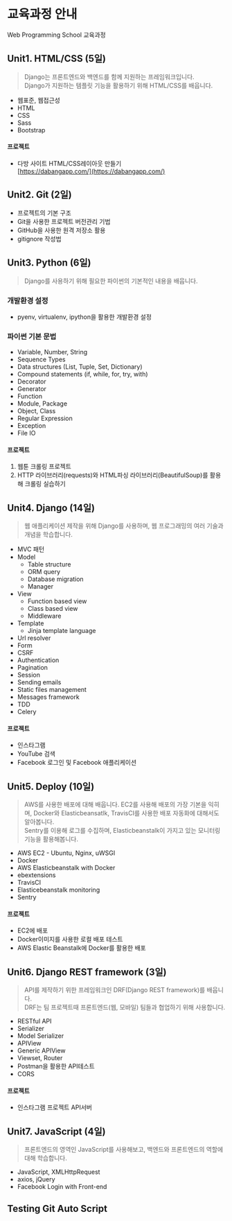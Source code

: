 # 교육과정 안내

Web Programming School 교육과정

## Unit1. HTML/CSS (5일)

> Django는 프론트엔드와 백엔드를 함께 지원하는 프레임워크입니다.  
> Django가 지원하는 템플릿 기능을 활용하기 위해 HTML/CSS를 배웁니다.

- 웹표준, 웹접근성
- HTML
- CSS
- Sass
- Bootstrap

#### 프로젝트

- 다방 사이트 HTML/CSS레이아웃 만들기  
[https://dabangapp.com/](https://dabangapp.com/)


## Unit2. Git (2일)

- 프로젝트의 기본 구조
- Git을 사용한 프로젝트 버전관리 기법
- GitHub을 사용한 원격 저장소 활용
- gitignore 작성법


## Unit3. Python (6일)

> Django를 사용하기 위해 필요한 파이썬의 기본적인 내용을 배웁니다.

### 개발환경 설정

- pyenv, virtualenv, ipython을 활용한 개발환경 설정

### 파이썬 기본 문법

- Variable, Number, String
- Sequence Types
- Data structures (List, Tuple, Set, Dictionary)
- Compound statements (if, while, for, try, with)
- Decorator
- Generator
- Function
- Module, Package
- Object, Class
- Regular Expression
- Exception
- File IO


#### 프로젝트
1. 웹툰 크롤링 프로젝트  
2. HTTP 라이브러리(requests)와 HTML파싱 라이브러리(BeautifulSoup)를 활용해 크롤링 실습하기

## Unit4. Django (14일)

> 웹 애플리케이션 제작을 위해 Django를 사용하며, 웹 프로그래밍의 여러 기술과 개념을 학습합니다.

- MVC 패턴
- Model
	- Table structure
	- ORM query
	- Database migration
	- Manager
- View
	- Function based view
	- Class based view
	- Middleware
- Template
	- Jinja template language
- Url resolver
- Form
- CSRF
- Authentication
- Pagination
- Session
- Sending emails
- Static files management
- Messages framework
- TDD
- Celery

#### 프로젝트
- 인스타그램  
- YouTube 검색  
- Facebook 로그인 및 Facebook 애플리케이션


## Unit5. Deploy (10일)

> AWS를 사용한 배포에 대해 배웁니다. EC2를 사용해 배포의 가장 기본을 익히며, Docker와 Elasticbeansatlk, TravisCI를 사용한 배포 자동화에 대해서도 알아봅니다.  
> Sentry를 이용해 로그를 수집하며, Elasticbeanstalk이 가지고 있는 모니터링 기능을 활용해봅니다.

- AWS EC2 - Ubuntu, Nginx, uWSGI
- Docker
- AWS Elasticbeanstalk with Docker
- ebextensions
- TravisCI
- Elasticebeanstalk monitoring
- Sentry

#### 프로젝트
- EC2에 배포  
- Docker이미지를 사용한 로컬 배포 테스트  
- AWS Elastic Beanstalk에 Docker를 활용한 배포

## Unit6. Django REST framework (3일)

> API를 제작하기 위한 프레임워크인 DRF(Django REST framework)를 배웁니다.  
> DRF는 팀 프로젝트때 프론트엔드(웹, 모바일) 팀들과 협업하기 위해 사용합니다.

- RESTful API
- Serializer
- Model Serializer
- APIView
- Generic APIView
- Viewset, Router
- Postman을 활용한 API테스트
- CORS

#### 프로젝트
- 인스타그램 프로젝트 API서버

## Unit7. JavaScript (4일)

> 프론트엔드의 영역인 JavaScript를 사용해보고, 백엔드와 프론트엔드의 역할에 대해 학습합니다.

- JavaScript, XMLHttpRequest
- axios, jQuery
- Facebook Login with Front-end

## Testing Git Auto Script
